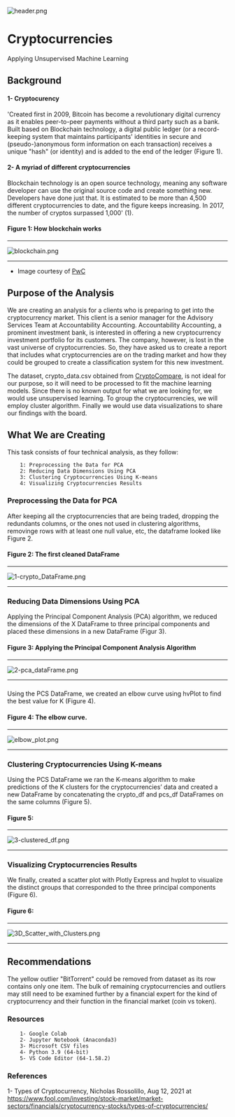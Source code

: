 
![header.png](https://github.com/BHashemi2021/Cryptocurrencies/blob/main/Resources/Images/header.png)

# Cryptocurrencies
Applying Unsupervised Machine Learning

## Background

#### 1- Cryptocurency
'Created first in 2009, Bitcoin has become a revolutionary digital currency as it enables peer-to-peer payments without a third party such as a bank. Built based on Blockchain technology, a digital public ledger (or a record-keeping system that maintains participants' identities in secure and (pseudo-)anonymous form information on each transaction) receives a unique "hash" (or identity) and is added to the end of the ledger (Figure 1). 

#### 2- A myriad of different cryptocurrencies
Blockchain technology is an open source technology, meaning any software developer can use the original source code and create something new. Developers have done just that. It is estimated to be more than 4,500 different cryptocurrencies to date, and the figure keeps increasing. In 2017, the number of cryptos surpassed 1,000' (1).  

#### Figure 1: How blockchain works

----------------------------

![blockchain.png](https://github.com/BHashemi2021/Cryptocurrencies/blob/main/Resources/Images/blockchain.png)

----------------------------
* Image courtesy of [PwC](https://www.pwc.com/us/en/industries/financial-services/fintech/bitcoin-blockchain-cryptocurrency.html)


## Purpose of the Analysis

We are creating an analysis for a clients who is preparing to get into the cryptocurrency market. This client is a senior manager for the Advisory Services Team at Accountability Accounting. Accountability Accounting, a prominent investment bank, is interested in offering a new cryptocurrency investment portfolio for its customers. The company, however, is lost in the vast universe of cryptocurrencies. So, they have asked us to create a report that includes what cryptocurrencies are on the trading market and how they could be grouped to create a classification system for this new investment.

The dataset, crypto_data.csv obtained from [CryptoCompare](https://min-api.cryptocompare.com/data/all/coinlist), is not ideal for our purpose, so it will need to be processed to fit the machine learning models. Since there is no known output for what we are looking for, we would use unsupervised learning. To group the cryptocurrencies, we will employ cluster algorithm. Finally we would use data visualizations to share our findings with the board.

## What We are Creating
This task consists of four technical analysis, as they follow:

        1: Preprocessing the Data for PCA
        2: Reducing Data Dimensions Using PCA
        3: Clustering Cryptocurrencies Using K-means
        4: Visualizing Cryptocurrencies Results


### Preprocessing the Data for PCA

After keeping all the cryptocurrencies that are being traded, dropping the redundants columns, or the ones not used in clustering algorithms, removinge rows with at least one null value, etc, the dataframe looked like Figure 2.


#### Figure 2: The first cleaned DataFrame 

----------------------------

![1-crypto_DataFrame.png](https://github.com/BHashemi2021/Cryptocurrencies/blob/main/Resources/Images/1-crypto_DataFrame.png)

----------------------------

### Reducing Data Dimensions Using PCA

Applying the Principal Component Analysis (PCA) algorithm, we reduced the dimensions of the X DataFrame to three principal components and placed these dimensions in a new DataFrame (Figur 3).

#### Figure 3: Applying the Principal Component Analysis Algorithm

----------------------------

![2-pca_dataFrame.png](https://github.com/BHashemi2021/Cryptocurrencies/blob/main/Resources/Images/2-pca_dataFrame.png)

----------------------------


### 

Using the PCS DataFrame, we created an elbow curve using hvPlot to find the best value for K (Figure 4).


#### Figure 4: The elbow curve. 

----------------------------

![elbow_plot.png](https://github.com/BHashemi2021/Cryptocurrencies/blob/main/Resources/Images/elbow_plot.png)

----------------------------


### Clustering Cryptocurrencies Using K-means

Using the PCS DataFrame we ran the K-means algorithm to make predictions of the K clusters for the cryptocurrencies’ data and created a new DataFrame by concatenating the crypto_df and pcs_df DataFrames on the same columns (Figure 5).


#### Figure 5:  

----------------------------

![3-clustered_df.png](https://github.com/BHashemi2021/Cryptocurrencies/blob/main/Resources/Images/3-clustered_df.png)

----------------------------

### Visualizing Cryptocurrencies Results

 We finally, created a scatter plot with Plotly Express and hvplot to visualize the distinct groups that corresponded to the three principal components (Figure 6).


#### Figure 6:  

----------------------------

![3D_Scatter_with_Clusters.png](https://github.com/BHashemi2021/Cryptocurrencies/blob/main/Resources/Images/3D_Scatter_with_Clusters.png)

----------------------------


## Recommendations
The yellow outlier "BitTorrent" could be removed from dataset as its row contains only one item. 
The bulk of remaining cryptocurrencies and outliers may still need to be examined further by a financial expert for the kind of cryptocurrency and their function in the financial market (coin vs token). 


### Resources

        1- Google Colab
        2- Jupyter Notebook (Anaconda3)
        3- Microsoft CSV files 
        4- Python 3.9 (64-bit)
        5- VS Code Editor (64-1.58.2)
        

### References 

1- Types of Cryptocurrency, Nicholas Rossolillo, Aug 12, 2021 at https://www.fool.com/investing/stock-market/market-sectors/financials/cryptocurrency-stocks/types-of-cryptocurrencies/

